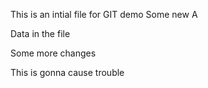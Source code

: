 This is an intial file for GIT demo
Some new
A

Data in the file

Some more changes

This is gonna cause trouble 

